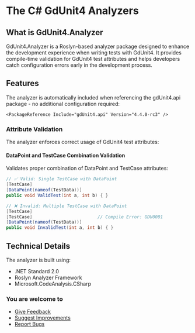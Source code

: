 # The C# GdUnit4 Analyzers

## What is GdUnit4.Analyzer

GdUnit4.Analyzer is a Roslyn-based analyzer package designed to enhance the development experience when writing tests with GdUnit4. It provides compile-time validation for GdUnit4
test attributes and helps developers catch configuration errors early in the development process.

## Features

The analyzer is automatically included when referencing the gdUnit4.api package - no additional configuration required:

`<PackageReference Include="gdUnit4.api" Version="4.4.0-rc3" />`

### Attribute Validation

The analyzer enforces correct usage of GdUnit4 test attributes:

#### DataPoint and TestCase Combination Validation

Validates proper combination of DataPoint and TestCase attributes:

```csharp
// ✅ Valid: Single TestCase with DataPoint
[TestCase]
[DataPoint(nameof(TestData))]
public void ValidTest(int a, int b) { }

// ❌ Invalid: Multiple TestCase with DataPoint
[TestCase]
[TestCase]                         // Compile Error: GDU0001
[DataPoint(nameof(TestData))]
public void InvalidTest(int a, int b) { }
```

## Technical Details

The analyzer is built using:

* .NET Standard 2.0
* Roslyn Analyzer Framework
* Microsoft.CodeAnalysis.CSharp

### You are welcome to

* [Give Feedback](https://github.com/MikeSchulze/gdUnit4Net/discussions)
* [Suggest Improvements](https://github.com/MikeSchulze/gdUnit4Net/issues/new?assignees=MikeSchulze&labels=enhancement&template=feature_request.md&title=)
* [Report Bugs](https://github.com/MikeSchulze/gdUnit4Net/issues/new?assignees=MikeSchulze&labels=bug%2C+task&template=bug_report.md&title=)
